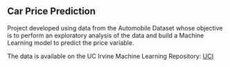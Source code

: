 ## Car Price Prediction

Project developed using data from the Automobile Dataset whose objective is to perform an exploratory analysis of the data and build a Machine Learning model to predict the price variable.

The data is available on the UC Irvine Machine Learning Repository: [UCI](https://archive.ics.uci.edu/dataset/10/automobile)